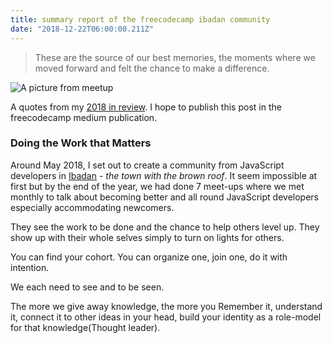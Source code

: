```yaml
---
title: summary report of the freecodecamp ibadan community
date: "2018-12-22T06:00:00.211Z"
---
```


> These are the source of our best memories, the moments where we moved forward and felt the chance to make a difference.

![A picture from meetup](https://res.cloudinary.com/drnqdd87d/image/upload/v1545940207/2018-in-picture-12018-in-picture-4_bjfouw.jpg)

A quotes from my [2018 in review](https://oluwasetemi.github.io/2018-the-review/). I hope to publish this post in the freecodecamp medium publication.

### Doing the Work that Matters

Around May 2018, I set out to create a community from JavaScript developers in [Ibadan]() - _the town with the brown roof_. It seem impossible at first but by the end of the year, we had done 7 meet-ups where we met monthly to talk about becoming better and all round JavaScript developers especially accommodating newcomers.



They see the work to be done and the chance to help others level up. They show up with their whole selves simply to turn on lights for others.

You can find your cohort. You can organize one, join one, do it with intention.

We each need to see and to be seen.

The more we give away knowledge, the more you Remember it, understand it, connect it to other ideas in your head, build your identity as a role-model for that knowledge(Thought leader).